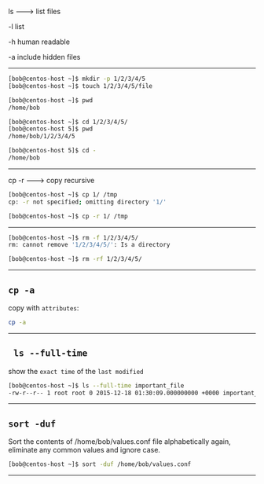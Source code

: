 


ls ---> list files

-l  list

-h  human readable

-a  include hidden files


________________________________________________________________________________________________




```bash
[bob@centos-host ~]$ mkdir -p 1/2/3/4/5
[bob@centos-host ~]$ touch 1/2/3/4/5/file

[bob@centos-host ~]$ pwd
/home/bob

[bob@centos-host ~]$ cd 1/2/3/4/5/
[bob@centos-host 5]$ pwd
/home/bob/1/2/3/4/5

[bob@centos-host 5]$ cd -
/home/bob
```

________________________________________________________________________________________________


cp -r       --->    copy recursive

```bash
[bob@centos-host ~]$ cp 1/ /tmp
cp: -r not specified; omitting directory '1/'

[bob@centos-host ~]$ cp -r 1/ /tmp
```

________________________________________________________________________________________________


```bash
[bob@centos-host ~]$ rm -f 1/2/3/4/5/
rm: cannot remove '1/2/3/4/5/': Is a directory

[bob@centos-host ~]$ rm -rf 1/2/3/4/5/
```

________________________________________________________________________________________________

## `cp -a`

copy with `attributes`:

```bash
cp -a
```

________________________________________________________________________________________________


## ` ls --full-time`

show the `exact time` of the `last modified`

```bash
[bob@centos-host ~]$ ls --full-time important_file 
-rw-r--r-- 1 root root 0 2015-12-18 01:30:09.000000000 +0000 important_file
```

________________________________________________________________________________________________





## `sort -duf`

Sort the contents of /home/bob/values.conf file alphabetically again, eliminate any common values and ignore case.


```bash
[bob@centos-host ~]$ sort -duf /home/bob/values.conf
```

________________________________________________________________________________________________



